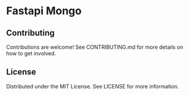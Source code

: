 # Fastapi Mongo 

## Contributing
Contributions are welcome! See CONTRIBUTING.md for more details on how to get involved.

## License
Distributed under the MIT License. See LICENSE for more information.
